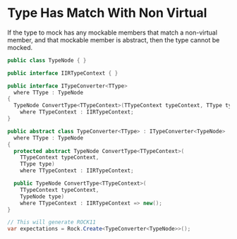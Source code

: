 # Type Has Match With Non Virtual
If the type to mock has any mockable members that match a non-virtual member, and that mockable member is abstract, then the type cannot be mocked.
```csharp
public class TypeNode { }

public interface IIRTypeContext { }

public interface ITypeConverter<TType>
  where TType : TypeNode
{
  TypeNode ConvertType<TTypeContext>(TTypeContext typeContext, TType type)
    where TTypeContext : IIRTypeContext;
}

public abstract class TypeConverter<TType> : ITypeConverter<TypeNode>
  where TType : TypeNode
{
  protected abstract TypeNode ConvertType<TTypeContext>(
    TTypeContext typeContext,
    TType type)
    where TTypeContext : IIRTypeContext;

  public TypeNode ConvertType<TTypeContext>(
    TTypeContext typeContext,
    TypeNode type)
    where TTypeContext : IIRTypeContext => new();
}

// This will generate ROCK11
var expectations = Rock.Create<TypeConverter<TypeNode>>();
```